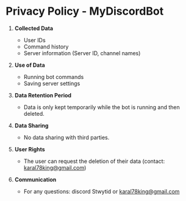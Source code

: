 # Privacy Policy - MyDiscordBot

1. **Collected Data**
   - User IDs
   - Command history
   - Server information (Server ID, channel names)

2. **Use of Data**
   - Running bot commands
   - Saving server settings

3. **Data Retention Period**
   - Data is only kept temporarily while the bot is running and then deleted.

4. **Data Sharing**
   - No data sharing with third parties.

5. **User Rights**
   - The user can request the deletion of their data (contact: karal78king@gmail.com)

6. **Communication**
   - For any questions: discord Stwytid  or karal78king@gmail.com
